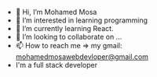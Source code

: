 - 👋 Hi, I’m Mohamed Mosa
- 👀 I’m interested in learning programming
- 🌱 I’m currently learning React.
- 💞️ I’m looking to collaborate on ...
- 📫 How to reach me => my gmail: mohamedmosawebdevloper@gmail.com
- I'm a full stack developer

<!---
Masry2001/Masry2001 is a ✨ special ✨ repository because its `README.md` (this file) appears on your GitHub profile.
You can click the Preview link to take a look at your changes.
--->
